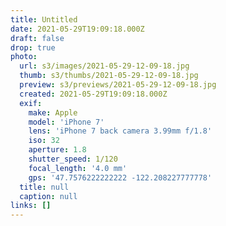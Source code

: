 ```yaml
---
title: Untitled
date: 2021-05-29T19:09:18.000Z
draft: false
drop: true
photo:
  url: s3/images/2021-05-29-12-09-18.jpg
  thumb: s3/thumbs/2021-05-29-12-09-18.jpg
  preview: s3/previews/2021-05-29-12-09-18.jpg
  created: 2021-05-29T19:09:18.000Z
  exif:
    make: Apple
    model: 'iPhone 7'
    lens: 'iPhone 7 back camera 3.99mm f/1.8'
    iso: 32
    aperture: 1.8
    shutter_speed: 1/120
    focal_length: '4.0 mm'
    gps: '47.7576222222222 -122.208227777778'
  title: null
  caption: null
links: []
---
```


